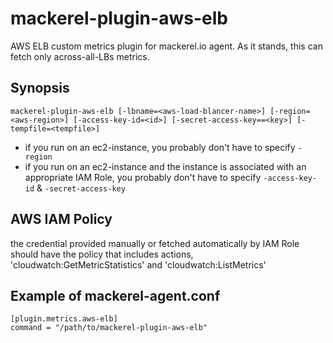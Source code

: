 mackerel-plugin-aws-elb
=======================

AWS ELB custom metrics plugin for mackerel.io agent.
As it stands, this can fetch only across-all-LBs metrics.

## Synopsis

```shell
mackerel-plugin-aws-elb [-lbname=<aws-load-blancer-name>] [-region=<aws-region>] [-access-key-id=<id>] [-secret-access-key==<key>] [-tempfile=<tempfile>]
```
* if you run on an ec2-instance, you probably don't have to specify `-region`
* if you run on an ec2-instance and the instance is associated with an appropriate IAM Role, you probably don't have to specify `-access-key-id` & `-secret-access-key`

## AWS IAM Policy
the credential provided manually or fetched automatically by IAM Role should have the policy that includes actions, 'cloudwatch:GetMetricStatistics' and 'cloudwatch:ListMetrics'

## Example of mackerel-agent.conf

```
[plugin.metrics.aws-elb]
command = "/path/to/mackerel-plugin-aws-elb"
```
